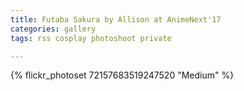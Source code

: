 ```yaml
---
title: Futaba Sakura by Allison at AnimeNext'17
categories: gallery
tags: rss cosplay photoshoot private

---
```


{% flickr_photoset 72157683519247520 "Medium" %}